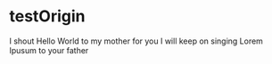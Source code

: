 # testOrigin
I shout Hello World to my mother for you
I will keep on singing Lorem Ipusum to your father 
